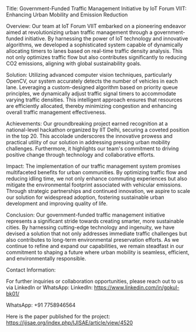 Title:
Government-Funded Traffic Management Initiative by IoT Forum VIIT: Enhancing Urban Mobility and Emission Reduction

Overview:
Our team at IoT Forum VIIT embarked on a pioneering endeavor aimed at revolutionizing urban traffic management through a government-funded initiative. By harnessing the power of IoT technology and innovative algorithms, we developed a sophisticated system capable of dynamically allocating timers to lanes based on real-time traffic density analysis. This not only optimizes traffic flow but also contributes significantly to reducing CO2 emissions, aligning with global sustainability goals.

Solution:
Utilizing advanced computer vision techniques, particularly OpenCV, our system accurately detects the number of vehicles in each lane. Leveraging a custom-designed algorithm based on priority queue principles, we dynamically adjust traffic signal timers to accommodate varying traffic densities. This intelligent approach ensures that resources are efficiently allocated, thereby minimizing congestion and enhancing overall traffic management effectiveness.

Achievements:
Our groundbreaking project earned recognition at a national-level hackathon organized by IIT Delhi, securing a coveted position in the top 20. This accolade underscores the innovative prowess and practical utility of our solution in addressing pressing urban mobility challenges. Furthermore, it highlights our team's commitment to driving positive change through technology and collaborative efforts.

Impact:
The implementation of our traffic management system promises multifaceted benefits for urban communities. By optimizing traffic flow and reducing idling time, we not only enhance commuting experiences but also mitigate the environmental footprint associated with vehicular emissions. Through strategic partnerships and continued innovation, we aspire to scale our solution for widespread adoption, fostering sustainable urban development and improving quality of life.

Conclusion:
Our government-funded traffic management initiative represents a significant stride towards creating smarter, more sustainable cities. By harnessing cutting-edge technology and ingenuity, we have devised a solution that not only addresses immediate traffic challenges but also contributes to long-term environmental preservation efforts. As we continue to refine and expand our capabilities, we remain steadfast in our commitment to shaping a future where urban mobility is seamless, efficient, and environmentally responsible.

Contact Information:

For further inquiries or collaboration opportunities, please reach out to us via LinkedIn or WhatsApp:
LinkedIn: https://www.linkedin.com/in/gokul-bk01/

WhatsApp: +91 7758946564

Here is the paper published for the project: https://ijisae.org/index.php/IJISAE/article/view/4520
